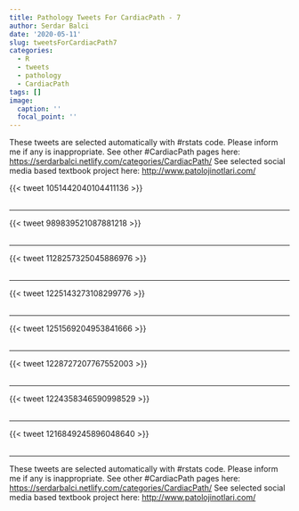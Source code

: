 ```yaml
---
title: Pathology Tweets For CardiacPath - 7
author: Serdar Balci
date: '2020-05-11'
slug: tweetsForCardiacPath7
categories:
  - R
  - tweets
  - pathology
  - CardiacPath
tags: []
image:
  caption: ''
  focal_point: ''
---
```



These tweets are selected automatically with #rstats code. Please inform me if any is inappropriate.
See other #CardiacPath pages here: https://serdarbalci.netlify.com/categories/CardiacPath/ 
See selected social media based textbook project here: http://www.patolojinotlari.com/

{{< tweet 1051442040104411136 >}}
<br>
<br>
<hr>
{{< tweet 989839521087881218 >}}
<br>
<br>
<hr>
{{< tweet 1128257325045886976 >}}
<br>
<br>
<hr>
{{< tweet 1225143273108299776 >}}
<br>
<br>
<hr>
{{< tweet 1251569204953841666 >}}
<br>
<br>
<hr>
{{< tweet 1228727207767552003 >}}
<br>
<br>
<hr>
{{< tweet 1224358346590998529 >}}
<br>
<br>
<hr>
{{< tweet 1216849245896048640 >}}
<br>
<br>
<hr>


These tweets are selected automatically with #rstats code. Please inform me if any is inappropriate.
See other #CardiacPath pages here: https://serdarbalci.netlify.com/categories/CardiacPath/ 
See selected social media based textbook project here: http://www.patolojinotlari.com/
